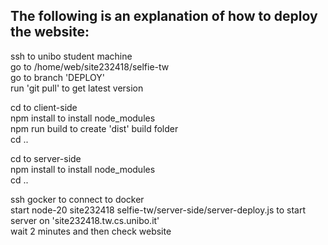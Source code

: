 ## The following is an explanation of how to deploy the website:

ssh to unibo student machine\
go to /home/web/site232418/selfie-tw\
go to branch 'DEPLOY'\
run 'git pull' to get latest version

cd to client-side\
npm install to install node_modules\
npm run build to create 'dist' build folder\
cd ..

cd to server-side\
npm install to install node_modules\
cd ..

ssh gocker to connect to docker\
start node-20 site232418 selfie-tw/server-side/server-deploy.js to start server on 'site232418.tw.cs.unibo.it'\
wait 2 minutes and then check website